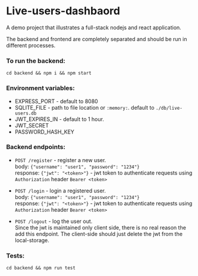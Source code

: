 # Live-users-dashbaord

A demo project that illustrates a full-stack nodejs and react application.

The backend and frontend are completely separated and should be run in different processes.

### To run the backend:
`cd backend && npm i && npm start`  
### Environment variables:  

* EXPRESS_PORT - default to 8080
* SQLITE_FILE - path to file location or `:memory:`. default to `./db/live-users.db`
* JWT_EXPIRES_IN - default to 1 hour.
* JWT_SECRET
* PASSWORD_HASH_KEY

### Backend endpoints:

* `POST /register` - register a new user.  
body: `{"username": "user1", "password": "1234"}`  
response: `{"jwt": "<token>"}` - jwt token to authenticate requests using `Authorization` header `Bearer <token>`

* `POST /login` - login a registered user.  
body: `{"username": "user1", "password": "1234"}`  
response: `{"jwt": "<token>"}` - jwt token to authenticate requests using `Authorization` header `Bearer <token>`

* `POST /logout` - log the user out.  
Since the jwt is maintained only client side, there is no real reason the add this endpoint. The client-side should just delete the jwt from the local-storage. 

### Tests:  
`cd backend && npm run test`
